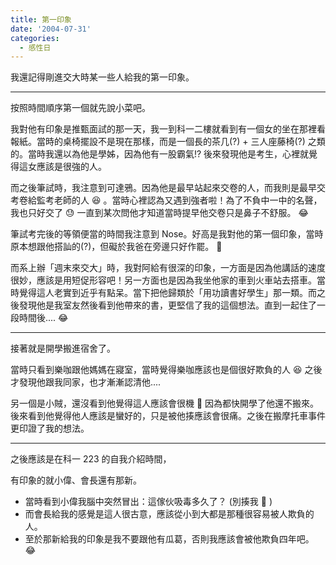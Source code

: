 ```yaml
---
title: 第一印象
date: '2004-07-31'
categories:
  - 感性日
---
```


我還記得剛進交大時某一些人給我的第一印象。

----

按照時間順序第一個就先說小菜吧。

我對他有印象是推甄面試的那一天，我一到科一二樓就看到有一個女的坐在那裡看報紙。當時的桌椅擺設不是現在那樣，而是一個長的茶几(?) + 三人座藤椅(?) 之類的。當時我還以為他是學姊，因為他有一股霸氣!? 後來發現他是考生，心裡就覺得這女應該是很強的人。

而之後筆試時，我注意到可達鴉。因為他是最早站起來交卷的人，而我則是最早交考卷給監考老師的人 😆 。當時心裡認為又遇到強者啦！為了不負中一中的名聲，我也只好交了 😓 一直到某次問他才知道當時提早他交卷只是鼻子不舒服。 😂

筆試考完後的等領便當的時間我注意到 Nose。好高是我對他的第一個印象，當時原本想跟他搭訕的(?)，但礙於我爸在旁邊只好作罷。 🤣

而系上辦「週末來交大」時，我對阿給有很深的印象，一方面是因為他講話的速度很妙，應該是用短促形容吧！另一方面也是因為我坐他家的車到火車站去搭車。當時覺得這人老實到近乎有點呆。當下把他歸類於「用功讀書好學生」那一類。而之後發現他是我室友然後看到他帶來的書，更堅信了我的這個想法。直到一起住了一段時間後.... 😂

----

接著就是開學搬進宿舍了。

當時只看到樂咖跟他媽媽在寢室，當時覺得樂咖應該也是個很好欺負的人 😆 之後才發現他跟我同家，也才漸漸認清他....

另一個是小賊，還沒看到他覺得這人應該會很機 🤣 因為都快開學了他還不搬來。後來看到他覺得他人應該是蠻好的，只是被他揍應該會很痛。之後在搬摩托車事件更印證了我的想法。

----

之後應該是在科一 223 的自我介紹時間，

有印象的就小偉、會長還有那新。

+ 當時看到小偉我腦中突然冒出：這傢伙吸毒多久了？ (別揍我 🤣 )
+ 而會長給我的感覺是這人很古意，應該從小到大都是那種很容易被人欺負的人。
+ 至於那新給我的印象是我不要跟他有瓜葛，否則我應該會被他欺負四年吧。 😂